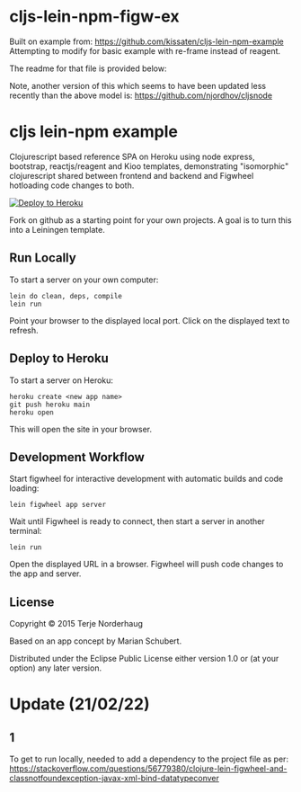 # cljs-lein-npm-figw-ex

Built on example from:
https://github.com/kissaten/cljs-lein-npm-example
Attempting to modify for basic example with re-frame instead of reagent.

The readme for that file is provided below:

Note, another version of this which seems to have been updated less recently than the above model is:
https://github.com/njordhov/cljsnode

# cljs lein-npm example

Clojurescript based reference SPA on Heroku using node express, bootstrap,
reactjs/reagent and Kioo templates, demonstrating "isomorphic" clojurescript
shared between frontend and backend and Figwheel hotloading code changes
to both.

[![Deploy to Heroku](https://www.herokucdn.com/deploy/button.png)](https://heroku.com/deploy)

Fork on github as a starting point for your own projects.
A goal is to turn this into a Leiningen template.

## Run Locally

To start a server on your own computer:

    lein do clean, deps, compile
    lein run

Point your browser to the displayed local port.
Click on the displayed text to refresh.

## Deploy to Heroku

To start a server on Heroku:

    heroku create <new app name>
    git push heroku main
    heroku open

This will open the site in your browser.

## Development Workflow

Start figwheel for interactive development with
automatic builds and code loading:

    lein figwheel app server

Wait until Figwheel is ready to connect, then
start a server in another terminal:

    lein run

Open the displayed URL in a browser.
Figwheel will push code changes to the app and server.

## License

Copyright © 2015 Terje Norderhaug

Based on an app concept by Marian Schubert.

Distributed under the Eclipse Public License either version 1.0 or (at
your option) any later version.

# Update (21/02/22)

## 1

To get to run locally, needed to add a dependency to the project file as per:
https://stackoverflow.com/questions/56779380/clojure-lein-figwheel-and-classnotfoundexception-javax-xml-bind-datatypeconver
